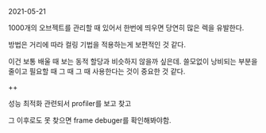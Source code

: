 2021-05-21



1000개의 오브젝트를 관리할 때 있어서 한번에 띄우면 당연히 많은 렉을 유발한다.

방법은 거리에 따라 컬링 기법을 적용하는게 보편적인 것 같다.



이건 보통 배울 때 보는 동적 할당과 비슷하지 않을까 싶은데. 쓸모없이 낭비되는 부분을 줄이고 필요할 때 그 때 그 때 사용한다는 것이 중요한 것 같다.



++

성능 최적화 관련되서 profiler를 보고 찾고

그 이후로도 못 찾으면 frame debuger를 확인해봐야함.
